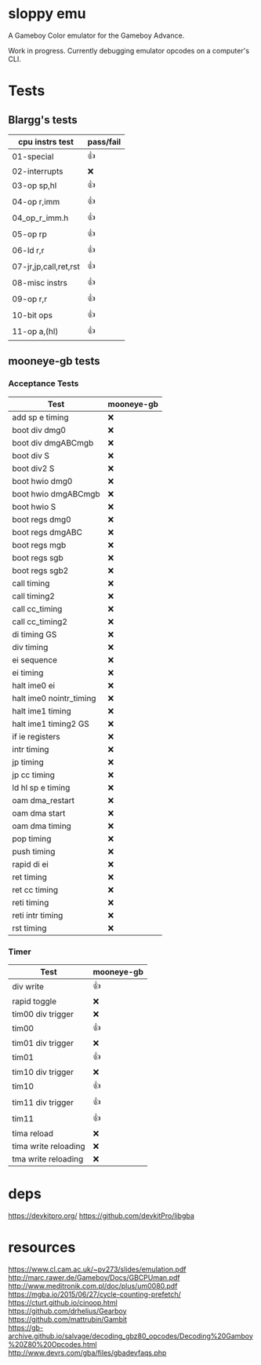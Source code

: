 sloppy emu
=======================

A Gameboy Color emulator for the Gameboy Advance. 

Work in progress. Currently debugging emulator opcodes on a computer's CLI. 

# Tests
## Blargg's tests

| cpu instrs test         |  pass/fail |
| ----------------------- | ---------- |
| 01-special              | :+1:       |
| 02-interrupts           | :x:        |
| 03-op sp,hl             | :+1:       |
| 04-op r,imm             | :+1:       |
| 04_op_r_imm.h           | :+1:       |
| 05-op rp                | :+1:       |
| 06-ld r,r               | :+1:       |
| 07-jr,jp,call,ret,rst   | :+1:       |
| 08-misc instrs          | :+1:       |
| 09-op r,r               | :+1:       |
| 10-bit ops              | :+1:       |
| 11-op a,(hl)            | :+1:       |

## mooneye-gb tests
### Acceptance Tests
| Test                    | mooneye-gb |
| ----------------------- | ---------- |
| add sp e timing         | :x:        |
| boot div dmg0           | :x:        |
| boot div dmgABCmgb      | :x:        |
| boot div S              | :x:        |
| boot div2 S             | :x:        |
| boot hwio dmg0          | :x:        |
| boot hwio dmgABCmgb     | :x:        |
| boot hwio S             | :x:        |
| boot regs dmg0          | :x:        |
| boot regs dmgABC        | :x:        |
| boot regs mgb           | :x:        |
| boot regs sgb           | :x:        |
| boot regs sgb2          | :x:        |
| call timing             | :x:        |
| call timing2            | :x:        |
| call cc_timing          | :x:        |
| call cc_timing2         | :x:        |
| di timing GS            | :x:        |
| div timing              | :x:        |
| ei sequence             | :x:        |
| ei timing               | :x:        |
| halt ime0 ei            | :x:        |
| halt ime0 nointr_timing | :x:        |
| halt ime1 timing        | :x:        |
| halt ime1 timing2 GS    | :x:        |
| if ie registers         | :x:        |
| intr timing             | :x:        |
| jp timing               | :x:        |
| jp cc timing            | :x:        |
| ld hl sp e timing       | :x:        |
| oam dma_restart         | :x:        |
| oam dma start           | :x:        |
| oam dma timing          | :x:        |
| pop timing              | :x:        |
| push timing             | :x:        |
| rapid di ei             | :x:        |
| ret timing              | :x:        |
| ret cc timing           | :x:        |
| reti timing             | :x:        |
| reti intr timing        | :x:        |
| rst timing              | :x:        |

### Timer
| Test                 | mooneye-gb |
| -------------------- | ---------- |
| div write            | :+1:       |
| rapid toggle         | :x:        |
| tim00 div trigger    | :x:        |
| tim00                | :+1:       |
| tim01 div trigger    | :x:        |
| tim01                | :+1:       |
| tim10 div trigger    | :x:        |
| tim10                | :+1:       |
| tim11 div trigger    | :+1:       |
| tim11                | :+1:       |
| tima reload          | :x:        |
| tima write reloading | :x:        |
| tma write reloading  | :x:        |

# deps
https://devkitpro.org/
https://github.com/devkitPro/libgba

# resources
https://www.cl.cam.ac.uk/~pv273/slides/emulation.pdf  
http://marc.rawer.de/Gameboy/Docs/GBCPUman.pdf  
http://www.meditronik.com.pl/doc/plus/um0080.pdf  
https://mgba.io/2015/06/27/cycle-counting-prefetch/  
https://cturt.github.io/cinoop.html  
https://github.com/drhelius/Gearboy  
https://github.com/mattrubin/Gambit  
https://gb-archive.github.io/salvage/decoding_gbz80_opcodes/Decoding%20Gamboy%20Z80%20Opcodes.html  
http://www.devrs.com/gba/files/gbadevfaqs.php  
